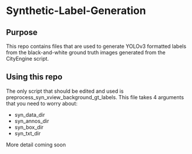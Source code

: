 # Synthetic-Label-Generation

## Purpose
This repo contains files that are used to generate YOLOv3 formatted labels from the black-and-white ground truth images generated from the CityEngine script.

## Using this repo
The only script that should be edited and used is preprocess_syn_xview_background_gt_labels. This file takes 4 arguments that you need to worry about:
* syn_data_dir
* syn_annos_dir
* syn_box_dir
* syn_txt_dir

More detail coming soon
